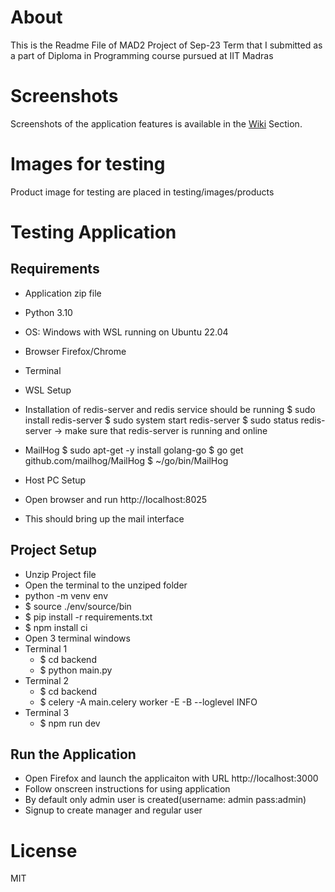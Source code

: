 # About

This is the Readme File of MAD2 Project of Sep-23 Term that I submitted as a part of Diploma in Programming course pursued at IIT Madras

# Screenshots
Screenshots of the application features is available in the [Wiki](https://github.com/ratheesh/butti-grocery-app/wiki/Application-Screenshots) Section.

# Images for testing
Product image for testing are placed in testing/images/products

# Testing Application
## Requirements

- Application zip file
- Python 3.10
- OS: Windows with WSL running on Ubuntu 22.04
- Browser Firefox/Chrome
- Terminal

- WSL Setup
- Installation of redis-server and redis service should be running
  $ sudo install redis-server
  $ sudo system start redis-server
  $ sudo status redis-server   -> make sure that redis-server is running and online
- MailHog
  $ sudo apt-get -y install golang-go
  $ go get github.com/mailhog/MailHog
  $ ~/go/bin/MailHog

- Host PC Setup
- Open browser and run http://localhost:8025
- This should bring up the mail interface

## Project Setup
- Unzip Project file
- Open the terminal to the unziped folder
- python -m venv env
- $ source ./env/source/bin
- $ pip install -r requirements.txt
- $ npm install ci
- Open 3 terminal windows
- Terminal 1
  - $ cd backend
  - $ python main.py
- Terminal 2
  - $ cd backend
  - $ celery -A main.celery worker -E -B --loglevel INFO
- Terminal 3
  - $ npm run dev

## Run the Application
- Open Firefox and launch the applicaiton with URL http://localhost:3000
- Follow onscreen instructions for using application
- By default only admin user is created(username: admin pass:admin)
- Signup to create manager and regular user

# License
MIT
